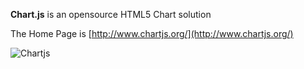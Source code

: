 **Chart.js** is an opensource HTML5 Chart solution

The Home Page is [http://www.chartjs.org/](http://www.chartjs.org/)

![Chartjs](http://www.chartjs.org/img/chartjs-logo.svg)
